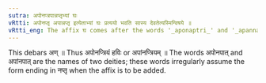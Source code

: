 ```yaml
---
sutra: अपोनप्त्रपान्नप्तृभ्यां घः
vRtti: अपोनप्तृ अपान्नप्तृ इत्येताभ्यां घः प्रत्ययो भवति सास्य देवतेत्यस्मिन्विषये ॥
vRtti_eng: The affix घ comes after the words '_aponaptri_' and '_apannaptri_', in the sense of 'that its deity'.
---
```

This debars अण् ॥ Thus अपोनप्त्रियं हविः or अपांनप्त्रियम् ॥ The words अपोनपात् and अपांनपात् are the names of two deities; these words irregularly assume the form ending in नप्तृ when the affix is to be added.
